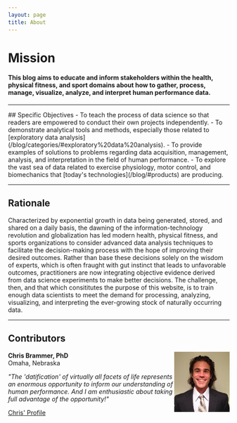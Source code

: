 ```yaml
---
layout: page
title: About
---
```


# Mission

#### This blog aims to educate and inform stakeholders within the health, physical fitness, and sport domains about how to gather, process, manage, visualize, analyze, and interpret human performance data.

<hr/>
## Specific Objectives
- To teach the process of data science so that readers are empowered to conduct their own projects independently.
- To demonstrate analytical tools and methods, especially those related to [exploratory data analysis](/blog/categories/#exploratory%20data%20analysis).
- To provide examples of solutions to problems regarding data acquisition, management, analysis, and interpretation in the field of human performance.
- To explore the vast sea of data related to exercise physiology, motor control, and biomechanics that [today's technologies](/blog/#products) are producing.
<hr>

## Rationale
Characterized by exponential growth in data being generated, stored, and shared on a daily basis, the dawning of the information-technology revolution and globalization has led modern health, physical fitness, and sports organizations to consider advanced data analysis techniques to facilitate the decision-making process with the hope of improving their desired outcomes. Rather than base these decisions solely on the wisdom of experts, which is often fraught with gut instinct that leads to unfavorable outcomes, practitioners are now integrating objective evidence derived from data science experiments to make better decisions. The challenge, then, and that which consititutes the purpose of this website, is to train enough data scientists to meet the demand for processing, analyzing, visualizing, and interpreting the ever-growing stock of naturally occurring data.
<hr>

## Contributors  

**Chris Brammer, PhD** <img src="Brammer/Brammer_profile.jpg" alt="Brammer profile" style="float:right;width:25%;height:25%">  
Omaha, Nebraska 

*"The 'datification' of virtually all facets of life represents an enormous opportunity to inform our understanding of human performance. And I am enthusiastic about taking full advantage of the opportunity!"*

<a href="/about/Brammer">Chris' Profile</a>
